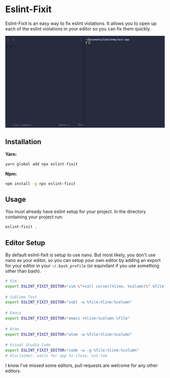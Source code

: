 # Eslint-Fixit

Eslint-Fixit is an easy way to fix eslint violations. It allows you to open up each of the eslint violations in your editor so you can fix them quickly.

 ![eslint-fixit](images/eslint-fixit.gif)

## Installation

**Yarn:**

```bash
yarn global add npx eslint-fixit
```

**Npm:**

```bash
npm install -g npx eslint-fixit
```

## Usage

You must already have eslint setup for your project. In the directory containing your project run:

```bash
eslint-fixit .
```

## Editor Setup

By default eslint-fixit is setup to use nano. But most likely, you don't use nano as your editor, so you can setup your own editor by adding an export for your editor in your `~/.bash_profile` (or equivilant if you use something other than bash).


```bash
# Vim
export ESLINT_FIXIT_EDITOR="vim \"+call cursor(%line, %column)\" %file"

# Sublime Text
export ESLINT_FIXIT_EDITOR="subl -w %file:%line:%column"

# Emacs
export ESLINT_FIXIT_EDITOR="emacs +%line:%column %file"

# Atom
export ESLINT_FIXIT_EDITOR="atom -w %file:%line:%column"

# Visual Studio Code
export ESLINT_FIXIT_EDITOR="code -w -g %file:%line:%column" 
# disclaimer: waits for app to close, not tab
```
I know I've missed some editors, pull requests are welcome for any other editors.